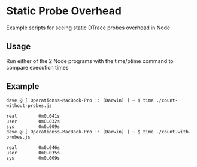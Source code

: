 Static Probe Overhead
=====================

Example scripts for seeing static DTrace probes overhead in Node

Usage
-----

Run either of the 2 Node programs with the time/ptime command to compare execution times

Example
-------

    dave @ [ Operationss-MacBook-Pro :: (Darwin) ] ~ $ time ./count-without-probes.js

    real        0m0.041s
    user        0m0.032s
    sys         0m0.009s
    dave @ [ Operationss-MacBook-Pro :: (Darwin) ] ~ $ time ./count-with-probes.js

    real        0m0.046s
    user        0m0.035s
    sys         0m0.009s
